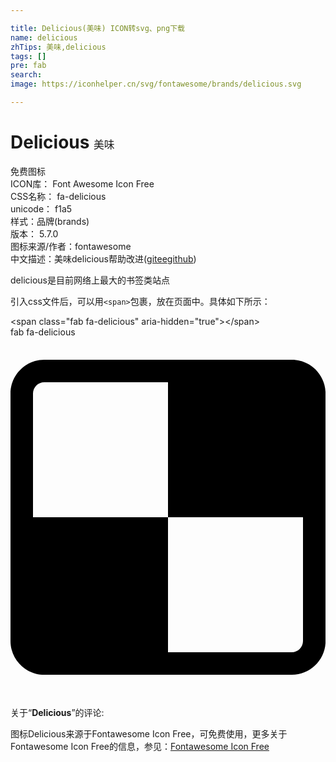 ```yaml
---

title: Delicious(美味) ICON转svg、png下载
name: delicious
zhTips: 美味,delicious
tags: []
pre: fab
search: 
image: https://iconhelper.cn/svg/fontawesome/brands/delicious.svg

---
```


# Delicious  <small style="font-size: 60%;font-weight: 100">美味</small>


<div class="detail-page">
<p>
<span><span class="badge-success badge">免费图标</span> </span>
<br/>
<span>
ICON库：
<span class="badge-secondary badge">Font Awesome Icon Free</span> 
</span>
<br/>
<span>
CSS名称：
<span class="badge-secondary badge">fa-delicious</span> 
</span>
<br/>
<span>
unicode：
<span class="badge-secondary badge">f1a5</span> 
<copy-btn content='f1a5' btn-title=""></copy-btn>
<copy-btn :content='String.fromCodePoint(parseInt("f1a5", 16))' btn-title="复制U"></copy-btn>
</span><br/><span>样式：<span class="badge-light badge">品牌(brands)</span></span>
<br/>
<span>
版本：
<span class="badge-secondary badge">5.7.0</span> 
</span>
<br/>
<span>图标来源/作者：<span class="badge-light badge">fontawesome</span></span> 
<br/>
<span class="zh-detail">中文描述：<span class="badge-primary badge">美味</span><span class="badge-primary badge">delicious</span><span class="help-link"><span>帮助改进</span>(<a href="https://gitee.com/liuwave/icon-helper/edit/master/json/fontawesome/brands/delicious.json" target="_blank" rel="noopener noreferrer">gitee</a><a href="https://github.com/liuwave/icon-helper/edit/master/json/fontawesome/brands/delicious.json" target="_blank" rel="noopener noreferrer">github</a></span>)</span><br/>
</p>
</div><div class="description description alert alert-light">delicious是目前网络上最大的书签类站点</div>
<div class="alert alert-dark">
  <i class="fab fa-delicious fa-xs"></i>
  <i class="fab fa-delicious fa-sm"></i>
  <i class="fab fa-delicious fa-lg"></i>
  <i class="fab fa-delicious fa-2x"></i>
  <i class="fab fa-delicious fa-3x"></i>
  <i class="fab fa-delicious fa-5x"></i>
  <i class="fab fa-delicious fa-7x"></i>
</div>
<div>
  <p>引入css文件后，可以用<code>&lt;span&gt;</code>包裹，放在页面中。具体如下所示：    
  </p>
  <div class="alert alert-primary" style="font-size: 14px">
    &lt;span class="fab fa-delicious" aria-hidden="true"&gt;&lt;/span&gt;
    <copy-btn content='<span class="fab fa-delicious" aria-hidden="true"></span>'></copy-btn>
  </div>
  <div class="alert alert-secondary">
    <i class="fab fa-delicious"
    style="font-size: 24px"
    aria-hidden="true"></i> fab fa-delicious
    <copy-btn content="fab fa-delicious" btn-title="复制图标名称"></copy-btn>
  </div>
</div>
<div id="svg" class="svg-wrap">
<svg xmlns="http://www.w3.org/2000/svg" viewBox="0 0 448 512"><path d="M446.5 68c-.4-1.5-.9-3-1.4-4.5-.9-2.5-2-4.8-3.3-7.1-1.4-2.4-3-4.8-4.7-6.9-2.1-2.5-4.4-4.8-6.9-6.8-1.1-.9-2.2-1.7-3.3-2.5-1.3-.9-2.6-1.7-4-2.4-1.8-1-3.6-1.8-5.5-2.5-1.7-.7-3.5-1.3-5.4-1.7-3.8-1-7.9-1.5-12-1.5H48C21.5 32 0 53.5 0 80v352c0 4.1.5 8.2 1.5 12 2 7.7 5.8 14.6 11 20.3 1 1.1 2.1 2.2 3.3 3.3 5.7 5.2 12.6 9 20.3 11 3.8 1 7.9 1.5 12 1.5h352c26.5 0 48-21.5 48-48V80c-.1-4.1-.6-8.2-1.6-12zM416 432c0 8.8-7.2 16-16 16H224V256H32V80c0-8.8 7.2-16 16-16h176v192h192z"/></svg>
</div>
<detail full-name='fa-delicious'></detail>
<div class="icon-detail__container">
<p>关于“<b>Delicious</b>”的评论:</p>
</div>
<Vssue title="关于“Delicious”的评论" />    
<div><p>图标Delicious来源于Fontawesome Icon Free，可免费使用，更多关于  Fontawesome Icon Free的信息，参见：<a target="_blank" href="https://iconhelper.cn/fontawesome.html">Fontawesome Icon Free</a>
</p></div>
